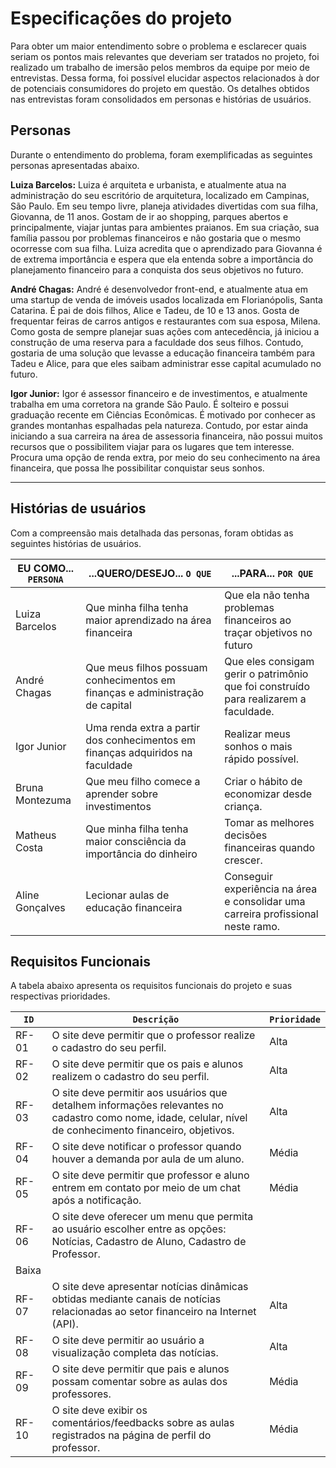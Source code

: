 # Especificações do projeto

Para obter um maior entendimento sobre o problema e esclarecer quais seriam os pontos mais relevantes que deveriam ser tratados no projeto, foi realizado um trabalho de imersão pelos membros da equipe por meio de entrevistas. Dessa forma, foi possível elucidar aspectos relacionados à dor de potenciais consumidores do projeto em questão. Os detalhes obtidos nas entrevistas foram consolidados em personas e histórias de usuários.

## Personas

Durante o entendimento do problema, foram exemplificadas as seguintes personas apresentadas abaixo.

**Luiza Barcelos:** Luiza é arquiteta e urbanista, e atualmente atua na administração do seu escritório de arquitetura, localizado em Campinas, São Paulo. Em seu tempo livre, planeja atividades divertidas com sua filha, Giovanna, de 11 anos. Gostam de ir ao shopping, parques abertos e principalmente, viajar juntas para ambientes praianos. Em sua criação, sua família passou por problemas financeiros e não gostaria que o mesmo ocorresse com sua filha. Luiza acredita que o aprendizado para Giovanna é de extrema importância e espera que ela entenda sobre a importância do planejamento financeiro para a conquista dos seus objetivos no futuro.

**André Chagas:** André é desenvolvedor front-end, e atualmente atua em uma startup de venda de imóveis usados localizada em Florianópolis, Santa Catarina. É pai de dois filhos, Alice e Tadeu, de 10 e 13 anos. Gosta de frequentar feiras de carros antigos e restaurantes com sua esposa, Milena. Como gosta de sempre planejar suas ações com antecedência, já iniciou a construção de uma reserva para a faculdade dos seus filhos. Contudo, gostaria de uma solução que levasse a educação financeira também para Tadeu e Alice, para que eles saibam administrar esse capital acumulado no futuro.

**Igor Junior:** Igor é assessor financeiro e de investimentos, e atualmente trabalha em uma corretora na grande São Paulo. É solteiro e possui graduação recente em Ciências Econômicas. É motivado por conhecer as grandes montanhas espalhadas pela natureza. Contudo, por estar ainda iniciando a sua carreira na área de assessoria financeira, não possui muitos recursos que o possibilitem viajar para os lugares que tem interesse. Procura uma opção de renda extra, por meio do seu conhecimento na área financeira, que possa lhe possibilitar conquistar seus sonhos.

---

## Histórias de usuários

Com a compreensão mais detalhada das personas, foram obtidas as seguintes histórias de usuários.

| EU COMO... `PERSONA`   | ...QUERO/DESEJO...  `O QUE` | ...PARA... `POR QUE`                 |
|---------------------|------------------------------------|----------------------------------------|
| Luiza Barcelos | Que minha filha tenha maior aprendizado na área financeira | Que ela não tenha problemas financeiros ao traçar objetivos no futuro |
| André Chagas | Que meus filhos possuam conhecimentos em finanças e administração de capital | Que eles consigam gerir o patrimônio que foi construído para realizarem a faculdade. |
| Igor Junior | Uma renda extra a partir dos conhecimentos em finanças adquiridos na faculdade | Realizar meus sonhos o mais rápido possível. |
| Bruna Montezuma | Que meu filho comece a aprender sobre investimentos | Criar o hábito de economizar desde criança. |
| Matheus Costa | Que minha filha tenha maior consciência da importância do dinheiro | Tomar as melhores decisões financeiras quando crescer. |
| Aline Gonçalves | Lecionar aulas de educação financeira | Conseguir experiência na área e consolidar uma carreira profissional neste ramo. |

## Requisitos Funcionais

A tabela abaixo apresenta os requisitos funcionais do projeto e suas respectivas prioridades.

| `ID` | `Descrição` | `Prioridade` |
|---------------------|------------------------------------|----------------------------------------|
| RF-01 | O site deve permitir que o professor realize o cadastro do seu perfil. | Alta |
| RF-02 | O site deve permitir que os pais e alunos realizem o cadastro do seu perfil. | Alta |
| RF-03 | O site deve permitir aos usuários que detalhem informações relevantes no cadastro como nome, idade, celular, nível de conhecimento financeiro, objetivos. | Alta |
| RF-04 | O site deve notificar o professor quando houver a demanda por aula de um aluno. | Média |
| RF-05 | O site deve permitir que professor e aluno entrem em contato por meio de um chat após a notificação. | Média |
| RF-06 | O site deve oferecer um menu que permita ao usuário escolher entre as opções: Notícias, Cadastro de Aluno, Cadastro de Professor.
 | Baixa |
| RF-07 | O site deve apresentar notícias dinâmicas obtidas mediante canais de notícias relacionadas ao setor financeiro na Internet (API). | Alta |
| RF-08 | O site deve permitir ao usuário a visualização completa das notícias. | Alta |
| RF-09 | O site deve permitir que pais e alunos possam comentar sobre as aulas dos professores. | Média |
| RF-10 | O site deve exibir os comentários/feedbacks sobre as aulas registrados na página de perfil do professor. | Média |
